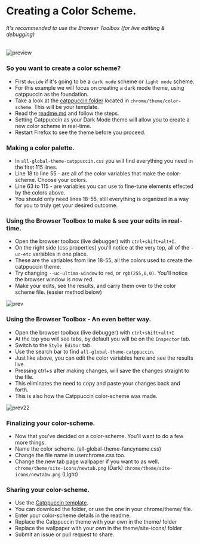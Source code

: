 # Creating a Color Scheme.
###### It's recommended to use the Browser Toolbox (for live editting & debugging)

![preview](https://github.com/soulhotel/FF-ULTIMA/assets/155501797/5695ac7e-2e65-4256-b430-176271851e95)

### So you want to create a color scheme?

- First `decide` if it's going to be a `dark mode` scheme or `light mode` scheme.
- For this example we will focus on creating a dark mode theme, using catppuccin as the foundation.
- Take a look at the [catppuccin folder](https://github.com/soulhotel/FF-ULTIMA/tree/main.update.branch/theme/color-schemes/catppuccin) located in `chrome/theme/color-scheme`. This will be your template.
- Read the [readme.md](https://github.com/soulhotel/FF-ULTIMA/tree/main.update.branch/theme/color-schemes/catppuccin) and follow the steps. 
- Setting Catppuccin as your Dark Mode theme will allow you to create a new color scheme in real-time.
- Restart Firefox to see the theme before you proceed.

### Making a color palette.

- In `all-global-theme-catppuccin.css` you will find everything you need in the first 115 lines.
- Line 18 to line 55 - are all of the color variables that make the color-scheme. Choose your colors.
- Line 63 to 115 - are variables you can use to fine-tune elements effected by the colors above.
- You should only need lines 18-55, still everything is organized in a way for you to truly get your desired outcome.

### Using the Browser Toolbox to make & see your edits in real-time.

- Open the browser toolbox (live debugger) with `ctrl+shift+alt+I`.
- On the right side (css properties) you'll notice at the very top, all of the `-uc-etc` variables in one place.
- These are the variables from line 18-55, all the colors used to create the catppuccin theme.
- Try changing `--uc-ultima-window` to `red`, or `rgb(255,0,0)`. You'll notice the browser window is now red.
- Make your edits, see the results, and carry them over to the color scheme file. (easier method below)

![prev](https://github.com/soulhotel/FF-ULTIMA/assets/155501797/499509f7-a9fc-4d14-bbba-262e2c1922b9)

### Using the Browser Toolbox - An even better way.

- Open the browser toolbox (live debugger) with `ctrl+shift+alt+I`
- At the top you will see tabs, by default you will be on the `Inspector` tab.
- Switch to the `Style Editor` tab.
- Use the search bar to find `all-global-theme-catppuccin`.
- Just like above, you can edit the color variables here and see the results live.
- Pressing ctrl+s after making changes, will save the changes straight to the file.
- This eliminates the need to copy and paste your changes back and forth.
- This is also how the Catppuccin color-scheme was made.

![prev22](https://github.com/soulhotel/FF-ULTIMA/assets/155501797/2ef0e790-3285-4a89-a9f2-44774c64c41b)

### Finalizing your color-scheme.

- Now that you've decided on a color-scheme. You'll want to do a few more things.
- Name the color scheme. (all-global-theme-fancyname.css)
- Change the file name in userchrome.css too.
- Change the new tab page wallpaper if you want to as well. `chrome/theme/site-icons/newtab.png` (Dark) `chrome/theme/site-icons/newtabw.png` (Light)

### Sharing your color-scheme.

- Use the [Catppuccin template](https://github.com/soulhotel/FF-ULTIMA/tree/main.update.branch/theme/color-schemes/catppuccin).
- You can download the folder, or use the one in your chrome/theme/ file.
- Enter your color-scheme details in the readme.
- Replace the Catppuccin theme with your own in the theme/ folder
- Replace the wallpaper with your own in the theme/site-icons/ folder
- Submit an issue or pull request to share.

  
